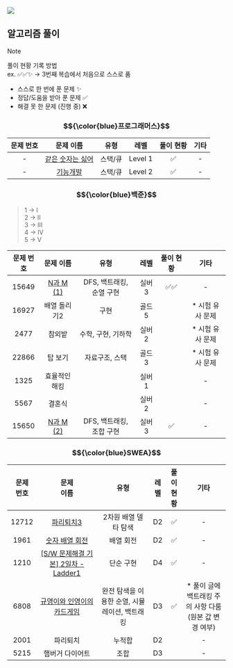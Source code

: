 [![](https://img.shields.io/badge/코딩테스트를%20위한%20JAVA%20개념%20바로가기%20⇲-blue?style=for-the-badge)](https://velog.io/@seomiyoung1124/series/JAVA-%EC%BD%94%EB%94%A9%ED%85%8C%EC%8A%A4%ED%8A%B8)


## 알고리즘 풀이
> [!NOTE]
> 풀이 현황 기록 방법<br/>
> ex. ✅✅✨ → 3번째 복습에서 처음으로 스스로 품
> - 스스로 한 번에 푼 문제	✨
> - 정답/도움을 받아 푼 문제	✅
> - 해결 못 한 문제 (진행 중)	❌

### $${\color{blue}프로그래머스}$$

| 문제 번호 | 문제 이름     | 유형   | 레벨   | 풀이 현황 | 기타
|:--------:|:------------:|:-----:|:------:|:--------:|:--------:|
| -        | [같은 숫자는 싫어](https://velog.io/@seomiyoung1124/JAVALv.-1-%EA%B0%99%EC%9D%80-%EC%88%AB%EC%9E%90%EB%8A%94-%EC%8B%AB%EC%96%B4) | 스택/큐 | Level 1 | ✅       | -     |
| -        | [기능개발](https://velog.io/@seomiyoung1124/JAVALv.-2-%EA%B8%B0%EB%8A%A5%EA%B0%9C%EB%B0%9C) | 스택/큐 | Level 2 | ✅       | -     |

### $${\color{blue}백준}$$
> 1 → I<br/>
2 → II<br/>
3 → III<br/>
4 → IV<br/>
5 → V

| 문제 번호 | 문제 이름     | 유형   | 레벨   | 풀이 현황 | 기타
|:--------:|:------------:|:-----:|:------:|:--------:|:--------:|
| 15649        | [N과 M (1)](https://velog.io/@seomiyoung1124/N%EA%B3%BC-M) | DFS, 백트래킹, 순열 구현 | 실버 3 |  ✅✅      | -     |
| 16927        | 배열 돌리기2 | 구현 | 골드 5 |        | * 시험 유사 문제     |
| 2477        | 참외밭 | 수학, 구현, 기하학 | 실버 2 |        | * 시험 유사 문제     |
| 22866        | 탑 보기 | 자료구조, 스택 | 골드 3 |        | * 시험 유사 문제     |
| 1325        | 효율적인 해킹 |  | 실버 1 |       | -     |
| 5567        | 결혼식 |  | 실버 2 |       | -     |
| 15650        | [N과 M (2)](https://velog.io/@seomiyoung1124/JAVA) | DFS, 백트래킹, 조합 구현 | 실버 3 |   ✅    | -     |


### $${\color{blue}SWEA}$$
| 문제<br>번호 | 문제<br/>이름     | 유형   | 레벨   | 풀이<br/>현황 | 기타
|:--------:|:------------:|:-----:|:------:|:--------:|:--------:|
| 12712        | [파리퇴치3](https://velog.io/@seomiyoung1124/JAVAD2-12712.-%ED%8C%8C%EB%A6%AC%ED%87%B4%EC%B9%983) | 2차원 배열 델타 탐색 | D2 |   ✅     | -     |
| 1961        | [숫자 배열 회전](https://velog.io/@seomiyoung1124/JAVAD2-1961.-%EC%88%AB%EC%9E%90-%EB%B0%B0%EC%97%B4-%ED%9A%8C%EC%A0%84-dnfy5rvr) | 배열 회전 | D2 |   ✅     | -     |
| 1210        | [[S/W 문제해결 기본] 2일차 - Ladder1](https://velog.io/@seomiyoung1124/JAVAD4-1210.-SW-%EB%AC%B8%EC%A0%9C%ED%95%B4%EA%B2%B0-%EA%B8%B0%EB%B3%B8-2%EC%9D%BC%EC%B0%A8-Ladder1) | 단순 구현 | D4 |  ✅      | -     |
| 6808        | [규영이와 인영이의 카드게임](https://velog.io/@seomiyoung1124/6808.-%EA%B7%9C%EC%98%81%EC%9D%B4%EC%99%80-%EC%9D%B8%EC%98%81%EC%9D%B4%EC%9D%98-%EC%B9%B4%EB%93%9C%EA%B2%8C%EC%9E%84) | 완전 탐색을 이용한 순열, 시뮬레이션, 백트래킹 | D3 |   ✅     | * 풀이 글에 백트래킹 주의 사항 다룸<br/>(원본 값 변경 여부)     |
| 2001        | 파리퇴치 | 누적합 | D2 |        | -     |
| 5215        | 햄버거 다이어트 | 조합 | D3 |        | -     |
